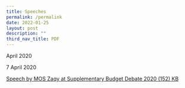 ```yaml
---
title: Speeches
permalink: /permalink
date: 2022-01-25
layout: post
description: ""
third_nav_title: PDF
---
```


April 2020

7 April 2020

[Speech by MOS Zaqy at Supplementary Budget Debate 2020 (152) KB](/files/Speech%20by%20MOS%20Zaqy%20at%20Supplementary%20Budget%20Debate%202020.pdf)